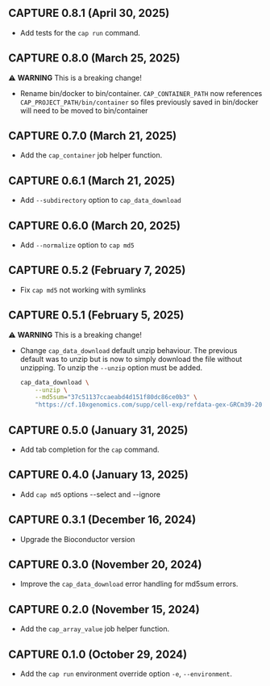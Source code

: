 ## CAPTURE 0.8.1 (April 30, 2025) ##

* Add tests for the `cap run` command.

## CAPTURE 0.8.0 (March 25, 2025) ##
:warning: **WARNING** This is a breaking change!
* Rename bin/docker to bin/container. `CAP_CONTAINER_PATH` now references
`CAP_PROJECT_PATH/bin/container` so files previously saved in bin/docker will
need to be moved to bin/container

## CAPTURE 0.7.0 (March 21, 2025) ##

* Add the `cap_container` job helper function.

## CAPTURE 0.6.1 (March 21, 2025) ##

* Add `--subdirectory` option to `cap_data_download`

## CAPTURE 0.6.0 (March 20, 2025) ##

* Add `--normalize` option to `cap md5`

## CAPTURE 0.5.2 (February 7, 2025) ##

* Fix `cap md5` not working with symlinks

## CAPTURE 0.5.1 (February 5, 2025) ##
:warning: **WARNING** This is a breaking change!

* Change `cap_data_download` default unzip behaviour.  The previous default was
to unzip but is now to simply download the file without unzipping.  To unzip
the `--unzip` option must be added.

    ```bash
    cap_data_download \
        --unzip \
        --md5sum="37c51137ccaeabd4d151f80dc86ce0b3" \
        "https://cf.10xgenomics.com/supp/cell-exp/refdata-gex-GRCm39-2024-A.tar.gz"
    ```

## CAPTURE 0.5.0 (January 31, 2025) ##

* Add tab completion for the `cap` command.

## CAPTURE 0.4.0 (January 13, 2025) ##

* Add `cap md5` options --select and --ignore

## CAPTURE 0.3.1 (December 16, 2024) ##

* Upgrade the Bioconductor version

## CAPTURE 0.3.0 (November 20, 2024) ##

* Improve the `cap_data_download` error handling for md5sum errors.

## CAPTURE 0.2.0 (November 15, 2024) ##

* Add the `cap_array_value` job helper function.

## CAPTURE 0.1.0 (October 29, 2024) ##

* Add the `cap run` environment override option `-e`, `--environment`.

